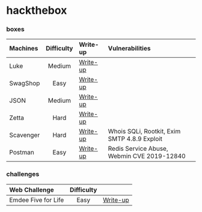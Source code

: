 # hackthebox

### boxes
| Machines | Difficulty | Write-up | Vulnerabilities |
| :--- | :---: | :--- | :-- |
| Luke | Medium | [Write-up](https://medium.com/@bigb0ss/htb-luke-write-up-77aa52320250) | |
| SwagShop | Easy | [Write-up](https://medium.com/@bigb0ss/htb-swagshop-write-up-50a560aa7a56?sk=8bc4c4a5bbf0707c158d1305f3e0143d) | |
| JSON | Medium | [Write-up](https://medium.com/@bigb0ss/htb-json-write-up-6f91f89bcbf1) | |
| Zetta | Hard | [Write-up](https://medium.com/@bigb0ss/htb-zetta-write-up-be2fff5e2305) | |
| Scavenger | Hard | [Write-up](https://medium.com/@bigb0ss/htb-scavenger-write-up-fee11d971774) | Whois SQLi, Rootkit, Exim SMTP 4.8.9 Exploit |
| Postman | Easy | [Write-up](https://medium.com/@bigb0ss/htb-postman-write-up-34bc4fe5daa) | Redis Service Abuse, Webmin CVE 2019-12840 |

### challenges
| Web Challenge | Difficulty | |
| :--- | :---: | :--- |
| Emdee Five for Life | Easy | [Write-up](https://medium.com/@bigb0ss/htb-web-challenge-emdee-five-for-life-56cb0ddfd63f) |
